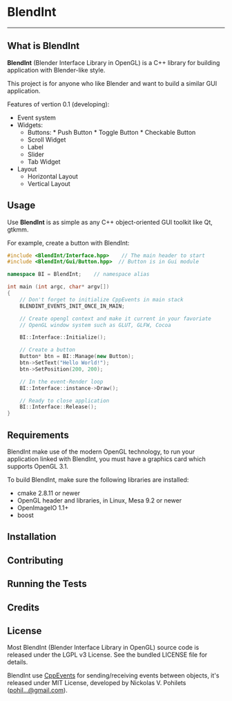 # BlendInt

------

## What is BlendInt

**BlendInt** (Blender Interface Library in OpenGL) is a C++ library
for building application with Blender-like style.

This project is for anyone who like Blender and want to build a
similar GUI application.

Features of vertion 0.1 (developing):

* Event system
* Widgets:
  * Buttons:
        * Push Button
        * Toggle Button
        * Checkable Button
  * Scroll Widget
  * Label
  * Slider
  * Tab Widget
* Layout
  * Horizontal Layout
  * Vertical Layout

## Usage

Use **BlendInt** is as simple as any C++ object-oriented GUI toolkit
like Qt, gtkmm.

For example, create a button with BlendInt:

```cpp
#include <BlendInt/Interface.hpp>    // The main header to start
#include <BlendInt/Gui/Button.hpp>	// Button is in Gui module

namespace BI = BlendInt;	// namespace alias

int main (int argc, char* argv[])
{
    // Don't forget to initialize CppEvents in main stack
    BLENDINT_EVENTS_INIT_ONCE_IN_MAIN;

    // Create opengl context and make it current in your favoriate
    // OpenGL window system such as GLUT, GLFW, Cocoa

    BI::Interface::Initialize();

    // Create a button
    Button* btn = BI::Manage(new Button);
    btn->SetText("Hello World!");
    btn->SetPosition(200, 200); 

    // In the event-Render loop
    BI::Interface::instance->Draw();

    // Ready to close application
    BI::Interface::Release();
}
```

## Requirements

BlendInt make use of the modern OpenGL technology, to run your
application linked with BlendInt, you must have a graphics card which
supports OpenGL 3.1.

To build BlendInt, make sure the following libraries are installed:

* cmake 2.8.11 or newer
* OpenGL header and libraries, in Linux, Mesa 9.2 or newer
* OpenImageIO 1.1+
* boost

## Installation

## Contributing

## Running the Tests

## Credits

## License

Most BlendInt (Blender Interface Library in OpenGL) source code is
released under the LGPL v3 License. See the bundled LICENSE file for
details.

BlendInt use [CppEvents](http://code.google.com/p/cpp-events/) for
sending/receiving events between objects, it's released under MIT
License, developed by Nickolas V. Pohilets (pohil...@gmail.com).
